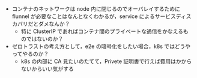 - コンテナのネットワークは node 内に閉じるのでオーバレイするために flunnel が必要なことはなんとなくわかるが，service によるサービスディスカバリだとダメなんか？
  - 特に ClusterIP であればコンテナ間のプライベートな通信をかなえるものではないのか？
- ゼロトラストの考え方として，e2e の暗号化をしたい場合，k8s ではどうやってやるのか？
  - k8s の内部に CA 見たいのたてて，Privete 証明書で行えば費用はかからないからいい気がする
